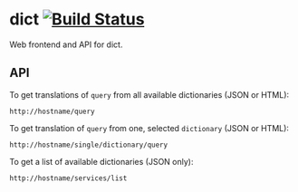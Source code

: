 # dict [![Build Status](https://secure.travis-ci.org/Ragnarson/dict-app.png?branch=master)](http://travis-ci.org/Ragnarson/dict-app)
Web frontend and API for dict.

## API
To get translations of `query` from all available dictionaries (JSON or HTML):

    http://hostname/query

To get translation of `query` from one, selected `dictionary` (JSON or HTML):

    http://hostname/single/dictionary/query

To get a list of available dictionaries (JSON only):

    http://hostname/services/list
